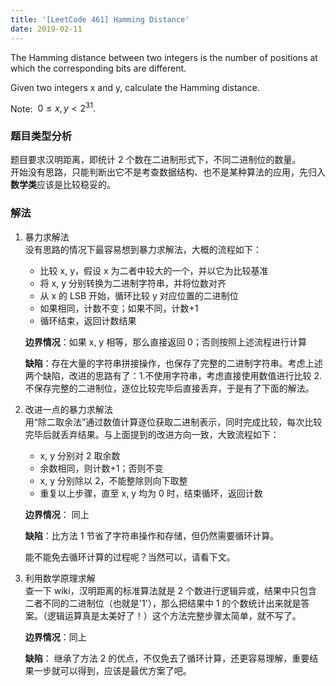 ```yaml
---
title: '[LeetCode 461] Hamming Distance'
date: 2019-02-11
---
```


The Hamming distance between two integers is the number of positions at which the corresponding bits are different.

Given two integers x and y, calculate the Hamming distance.

Note: $\ 0 ≤ x, y < 2^{31}.$

### 题目类型分析

题目要求汉明距离，即统计 2 个数在二进制形式下，不同二进制位的数量。  
开始没有思路，只能判断出它不是考查数据结构、也不是某种算法的应用，先归入**数学类**应该是比较稳妥的。

### 解法

1. 暴力求解法  
   没有思路的情况下最容易想到暴力求解法，大概的流程如下：

   - 比较 x, y，假设 x 为二者中较大的一个，并以它为比较基准
   - 将 x, y 分别转换为二进制字符串，并将位数对齐
   - 从 x 的 LSB 开始，循环比较 y 对应位置的二进制位
   - 如果相同，计数不变；如果不同，计数+1
   - 循环结束，返回计数结果

   **边界情况**：如果 x, y 相等，那么直接返回 0；否则按照上述流程进行计算

   **缺陷**：存在大量的字符串拼接操作，也保存了完整的二进制字符串。考虑上述两个缺陷，改进的思路有了：1.不使用字符串，考虑直接使用数值进行比较 2. 不保存完整的二进制位，逐位比较完毕后直接丢弃，于是有了下面的解法。

2. 改进一点的暴力求解法  
   用“除二取余法”通过数值计算逐位获取二进制表示，同时完成比较，每次比较完毕后就丢弃结果。与上面提到的改进方向一致，大致流程如下：

   - x, y 分别对 2 取余数
   - 余数相同，则计数+1；否则不变
   - x, y 分别除以 2，不能整除则向下取整
   - 重复以上步骤，直至 x, y 均为 0 时，结束循环，返回计数

   **边界情况**： 同上

   **缺陷**：比方法 1 节省了字符串操作和存储，但仍然需要循环计算。

   能不能免去循环计算的过程呢？当然可以，请看下文。

3. 利用数学原理求解  
   查一下 wiki，汉明距离的标准算法就是 2 个数进行逻辑异或，结果中只包含二者不同的二进制位（也就是'1'），那么把结果中 1 的个数统计出来就是答案。（逻辑运算真是太美好了！）这个方法完整步骤太简单，就不写了。

   **边界情况**：同上

   **缺陷**： 继承了方法 2 的优点，不仅免去了循环计算，还更容易理解，重要结果一步就可以得到，应该是最优方案了吧。
